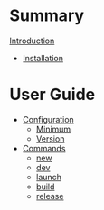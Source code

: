 # Summary

[Introduction](README.md)

- [Installation](installation.md)

# User Guide

- [Configuration](configuration.md)
    - [Minimum](configuration-minimum.md)
    - [Version](configuration-version.md)
- [Commands](commands.md)
    - [new](commands-new.md)
    - [dev](commands-dev.md)
    - [launch](commands-launch.md)
    - [build](commands-build.md)
    - [release](commands-release.md)

<!-- # Modding Guide

- [Getting Started](getting-started.md)
    - [Project Setup](getting-started-setup.md)
    - [Testing](getting-started-testing.md)
    - [Releasing](getting-started-releasing.md)
    - [Automating with GitHub](getting-started-github.md)
- [Project Structure](project-structure.md)
    - [Prefixing](project-structure-prefixing.md)
    - [Addons](project-structure-addons.md)
    - [Optionals](project-structure-optionals.md) -->
